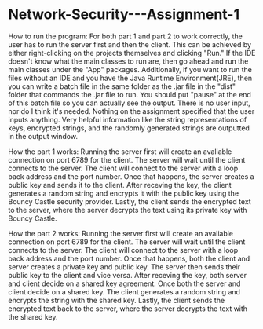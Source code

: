 # Network-Security---Assignment-1
How to run the program:
For both part 1 and part 2 to work correctly, the user has to run the server first and then the client. This can be achieved by either right-clicking on the projects themselves and clicking "Run." If the IDE doesn't know what the main classes to run are, then go ahead and run the main classes under the "App" packages. Additionally, if you want to run the files without an IDE and you have the Java Runtime Environment(JRE), then you can write a batch file in the same folder as the .jar file in the "dist" folder that commands the .jar file to run. You should put "pause" at the end of this batch file so you can actually see the output. There is no user input, nor do I think it's needed. Nothing on the assignment specified that the user inputs anything. Very helpful information like the string representations of keys, encrypted strings, and the randomly generated strings are outputted in the output window.

How the part 1 works:
Running the server first will create an avaliable connection on port 6789 for the client. The server will wait until the client connects to the server.
The client will connect to the server with a loop back address and the port number. Once that happens, the server creates a public key and sends it to the client.
After receving the key, the client generates a random string and encrypts it with the public key using the Bouncy Castle security provider. 
Lastly, the client sends the encrypted text to the server, where the server decrypts the text using its private key with Bouncy Castle.

How the part 2 works:
Running the server first will create an avaliable connection on port 6789 for the client. The server will wait until the client connects to the server.
The client will connect to the server with a loop back address and the port number. Once that happens, both the client and server creates a private key and public key.
The server then sends their public key to the client and vice versa. After receving the key, both server and client decide on a shared key agreement. 
Once both the server and client decide on a shared key. The client generates a random string and encrypts the string with the shared key. 
Lastly, the client sends the encrypted text back to the server, where the server decrypts the text with the shared key.
